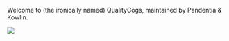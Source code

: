 Welcome to (the ironically named) QualityCogs, maintained by Pandentia & Kowlin.

[<img src="https://img.shields.io/badge/Cogs-Red--DiscordBot-red.svg">](https://github.com/Twentysix26/Red-DiscordBot)
